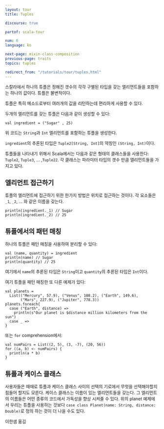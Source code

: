 ```yaml
---
layout: tour
title: Tuples

discourse: true

partof: scala-tour

num: 6
language: ko

next-page: mixin-class-composition
previous-page: traits
topics: tuples

redirect_from: "/tutorials/tour/tuples.html"
---
```


스칼라에서 하나의 튜플은 정해진 갯수의 각각 구별된 타입을 갖는 엘리먼트들을 포함하는 하나의 값이다. 튜플은 불변적이다.

튜플은 특히 메소드로부터 여러개의 값을 리턴하는데 편리하게 사용할 수 있다.

두개의 엘리먼트를 갖는 튜플은 다음과 같이 생성할 수 있다:

```tut
val ingredient = ("Sugar" , 25)
```

위 코드는 `String`과 `Int` 엘리먼트를 포함하는 튜플을 생성한다.

`ingredient`의 추론된 타입은 `Tuple2[String, Int]`의 약칭인 `(String, Int)`이다.

튜플들을 나타내기 위해서 Scala에서는 다음과 같은 형태의 클래스들을 사용한다: `Tuple2`, `Tuple3`, ... ,`Tuple22`.
각 클래스는 파라미터 타입의 갯수 만큼 엘리먼트들을 가지고 있다.

## 엘리먼트 접근하기

튜플의 엘리먼트에 접근하기 위한 한가지 방법은 위치로 접근하는 것이다. 각 요소들은 `_1`, `_2`, ... 와 같은 이름을 갖는다.

```tut
println(ingredient._1) // Sugar
println(ingredient._2) // 25
```

## 튜플에서의 패턴 매칭

하나의 튜플은 패턴 매칭을 사용하여 분리할 수 있다:

```tut
val (name, quantity) = ingredient
println(name) // Sugar
println(quantity) // 25
```

여기에서 `name`의 추론된 타입은 `String`이고 `quantity`의 추론된 타입은 `Int`이다.

여기 튜플을 패턴 매칭한 또 다른 예제가 있다:

```tut
val planets =
  List(("Mercury", 57.9), ("Venus", 108.2), ("Earth", 149.6),
       ("Mars", 227.9), ("Jupiter", 778.3))
planets.foreach{
  case ("Earth", distance) =>
    println(s"Our planet is $distance million kilometers from the sun")
  case _ =>
}
```

또는 `for` comprehension에서:

```tut
val numPairs = List((2, 5), (3, -7), (20, 56))
for ((a, b) <- numPairs) {
  println(a * b)
}
```

## 튜플과 케이스 클래스

사용자들은 때때로 튜플과 케이스 클래스 사이의 선택의 기로에서 무엇을 선택해야할지 힘들어 할지도 모른다. 케이스 클래스는 이름이 있는 엘리먼트들을 갖는다. 그 엘리먼트의 이름들은 어떤 종류의 코드에서 가독성을 향상 시켜줄 수 있다. 위의 planet 예제에서 우리는 튜플을 사용하는 것보다 `case class Planet(name: String, distance: Double)`로 정의 하는 것이 더 나을 수도 있다.

이한샘 옮김
